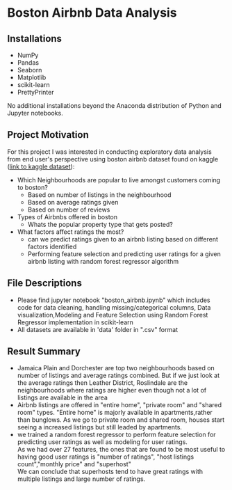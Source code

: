 # Boston Airbnb Data Analysis

## Installations
 - NumPy
 - Pandas
 - Seaborn
 - Matplotlib
 - scikit-learn
 - PrettyPrinter
 
No additional installations beyond the Anaconda distribution of Python and Jupyter notebooks.

## Project Motivation
For this project I was interested in conducting exploratory data analysis from end user's perspective using boston airbnb dataset found on kaggle
([link to kaggle dataset](https://www.kaggle.com/datasets/airbnb/boston)):
 - Which Neighbourhoods are popular to live amongst customers coming to boston?
    *   Based on number of listings in the neighbourhood
    *   Based on average ratings given
    *   Based on number of reviews
 - Types of Airbnbs offered in boston
    *   Whats the popular property type that gets posted?
 - What factors affect ratings the most?
    *   can we predict ratings given to an airbnb listing based on different factors identified
    *   Performing feature selection and predicting user ratings for a given airbnb listing with random forest regressor algorithm

## File Descriptions
* Please find jupyter notebook "boston_airbnb.ipynb" which includes code for data cleaning, handling missing/categorical columns, Data visualization,Modeling and Feature Selection using Random Forest Regressor implementation in scikit-learn
* All datasets are available in 'data' folder in ".csv" format

## Result Summary
  - Jamaica Plain and Dorchester are top two neighbourhoods based on number of listings and average ratings combined. But if we just look at the average ratings then Leather District, Roslindale are the neighbourhoods where ratings are higher even though not a lot of listings are available in the area
  - Airbnb listings are offered in "entire home", "private room" and "shared room" types. "Entire home" is majorly available in apartments,rather than bunglows. As we go to private room and shared room, houses start seeing a increased listings but still leaded by apartments.
  - we trained a random forest regressor to perform feature selection for predicting user ratings as well as modeling for user ratings.<br>
As we had over 27 features, the ones that are found to be most useful to having good user ratings is "number of ratings", "host listings count","monthly price" and "superhost"<br>
We can conclude that superhosts tend to have great ratings with multiple listings and large number of ratings.
